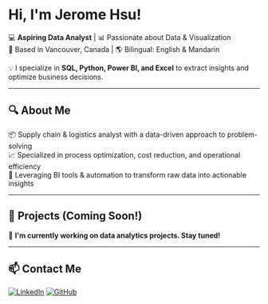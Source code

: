 # Hi, I'm Jerome Hsu!

💻 **Aspiring Data Analyst** | 📊 Passionate about Data & Visualization  
📍 Based in Vancouver, Canada | 🌎 Bilingual: English & Mandarin  

💡 I specialize in **SQL, Python, Power BI, and Excel** to extract insights and optimize business decisions.

---

## 🔍 About Me
📦 Supply chain & logistics analyst with a data-driven approach to problem-solving  
📈 Specialized in process optimization, cost reduction, and operational efficiency  
🤖 Leveraging BI tools & automation to transform raw data into actionable insights



---

## 📂 Projects (Coming Soon!)
🚧 **I'm currently working on data analytics projects. Stay tuned!**  

---

## 📫 Contact Me
[![LinkedIn](https://img.shields.io/badge/-LinkedIn-blue?style=flat&logo=LinkedIn)](https://www.linkedin.com/in/jerome-hsu/)
[![GitHub](https://img.shields.io/badge/-GitHub-black?style=flat&logo=GitHub)](https://github.com/jeromehsuda)  
